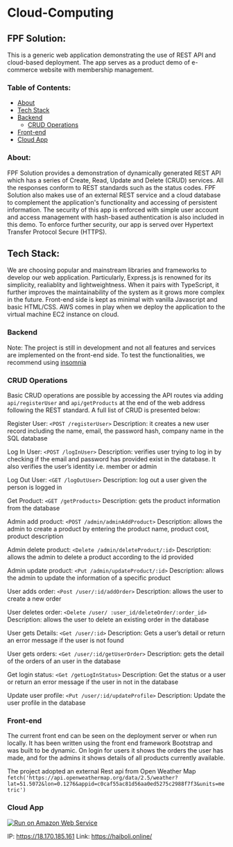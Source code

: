 # Cloud-Computing

## FPF Solution:
This is a generic web application demonstrating the use of REST API and cloud-based deployment. The app serves as a product demo of e-commerce website with membership management. 

### Table of Contents:
- [About](#about)
- [Tech Stack](#Tech-Stack)
- [Backend](#backend)
  - [CRUD Operations](#crud-operations)
- [Front-end](#Front-end)
- [Cloud App](#Cloud-app)

### About: 	
FPF Solution provides a demonstration of dynamically generated REST API which has a series of Create, Read, Update and Delete (CRUD) services. All the responses conform to REST standards such as the status codes. FPF Solution also makes use of an external REST service and a cloud database to complement the application's functionality and accessing of persistent information. The security of this app is enforced with simple user account and access management with hash-based authentication is also included in this demo. To enforce further security, our app is served over Hypertext Transfer Protocol Secure (HTTPS). 



## Tech Stack:
We are choosing popular and mainstream libraries and frameworks to develop our web application. Particularly, Express.js is renowned for its simplicity, realiablity and lightweightness. When it pairs with TypeScript, it further improves the maintainability of the system as it grows more complex in the future. Front-end side is kept as minimal with vanilla Javascript and basic HTML/CSS. AWS comes in play when we deploy the application to the virtual machine EC2 instance on cloud.


### Backend
Note: The project is still in development and not all features and services are implemented on the front-end side. To test the functionalities, we recommend using [insomnia](https://insomnia.rest/)

### CRUD Operations
Basic CRUD operations are possible by accessing the API routes via adding ``api/registerUser`` and ``api/getProducts`` at the end of the web address following the REST standard. A full list of CRUD is presented below:

Register User:  ``<POST /registerUser>`` Description: it creates a new user record including the name, email, the password hash, company name in the SQL database 

Log In User:  ``<POST /logInUser>`` Description: verifies user trying to log in by checking if the email and password has provided exist in the database. It also verifies the user’s identity i.e. member or admin


Log Out User:  ``<GET /logOutUser>`` Description: log out a user given the person is logged in 


Get Product:  ``<GET /getProducts>`` Description: gets the product information from the database

Admin add product:  ``<POST /admin/adminAddProduct>`` Description: allows the admin to create a product by entering the product name, product cost, product description

Admin delete product:  ``<Delete /admin/deleteProduct/:id>`` Description: allows the admin to delete a product according to the id provided

Admin update product:  ``<Put /admin/updateProduct/:id>`` 
Description: allows the admin to update the information of a specific product

User adds order:  ``<Post /user/:id/addOrder>`` Description: allows the user to create a new order

User deletes order:  ``<Delete /user/ :user_id/deleteOrder/:order_id>`` Description: allows the user to delete an existing order in the database

User gets Details:  ``<Get /user/:id>`` Description: Gets a user’s detail or return an error message if the user is not found

User gets orders:  ``<Get /user/:id/getUserOrder>`` Description: gets the detail of the orders of an user in the database

Get login status:  ``<Get /getLogInStatus>`` Description: Get the status or a user or return an error message if the user in not in the database 

Update user profile: ``<Put /user/:id/updateProfile>`` Description: Update the user profile in the database


### Front-end
The current front end can be seen on the deployment server or when run locally. 
It has been written using the front end framework Bootstrap and was built to be dynamic.
On login for users it shows the orders the user has made, and for the admins it shows details of all products currently available.


The project adopted an external Rest api from Open Weather Map
``fetch('https://api.openweathermap.org/data/2.5/weather?lat=51.5072&lon=0.1276&appid=c0caf55ac81d56aa0ed5275c2988f7f3&units=metric')``


### Cloud App

[![Run on Amazon Web Service](https://a0.awsstatic.com/libra-css/images/logos/aws_smile-header-desktop-en-white_59x35@2x.png)](https://18.170.185.161)

IP: https://18.170.185.161
Link: https://haiboli.online/
